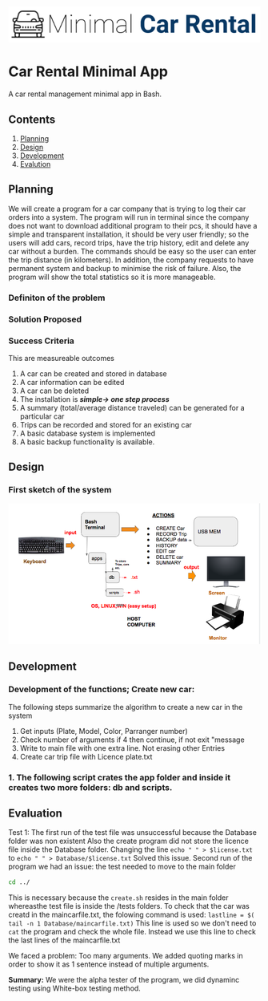 ![CarRental](logo.png)

Car Rental Minimal App
===========================

A car rental management minimal app in Bash.

Contents
-----
  1. [Planning](#planning)
  1. [Design](#design)
  1. [Development](#development)
  1. [Evalution](#evaluation)

Planning
---------
We will create a program for a car company that is trying to log their car orders into a system. The program will run in terminal since the company does not want to download additional program to their pcs, it should have a simple and transparent installation, it should be very user friendly; so the users will add cars, record trips, have the trip history, edit and delete any car without a burden. The commands should be easy so the user can enter the trip distance (in kilometers). In addition, the company requests to have permanent system and backup to minimise the risk of failure. Also, the program will show the total statistics so it is more manageable.

### Definiton of the problem

### Solution Proposed

### Success Criteria
This are measureable outcomes
1. A car can be created and stored in database
2. A car information can be edited
3. A car can be deleted
4. The installation is ***simple-> one step process***
5. A summary (total/average distance traveled) can be generated for a particular car
6. Trips can be recorded and stored for an existing car
7. A basic database system is implemented
8. A basic backup functionality is available.

Design
-------
### First sketch of the system
![Firstsketch](screenie.png)

Development
--------
### Development of the functions; Create new car:
The following steps summarize the algorithm to create a new car in the system
1) Get inputs (Plate, Model, Color, Parranger number)
2) Check number of arguments if 4 then continue, if not exit "message
3) Write to main file with one extra line. Not erasing other Entries
4) Create car trip file with Licence plate.txt

### 1. The following script crates the app folder and inside it creates two more folders: db and scripts.


Evaluation
-----------
Test 1:
The first run of the test file was unsuccessful because the Database folder was non existent
Also the create program did not store the licence file inside the Database folder.
Changing the line `echo " " > $license.txt` to `echo " " > Database/$license.txt` Solved this issue.
Second run of the program we had an issue: the test needed to move to the main folder
```.sh
cd ../
```
This is necessary because the `create.sh` resides in the main folder whereasthe test file
is inside the /tests folders.
To check that the car was creatd in the maincarfile.txt, the folowing command is used:
`lastline = $( tail -n 1 Database/maincarfile.txt)`
This line is used so we don't need to `cat` the program and check the whole file. Instead we use this line
to check the last lines of the maincarfile.txt

We faced a problem: Too many arguments. We added quoting marks in order to show it as 1 sentence instead of multiple arguments.

**Summary:** We were the alpha tester of the program, we did dynaminc testing using White-box testing method.
